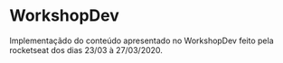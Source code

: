 # WorkshopDev

Implementaçãdo do conteúdo apresentado no WorkshopDev feito pela rocketseat dos dias 23/03 à 27/03/2020.
